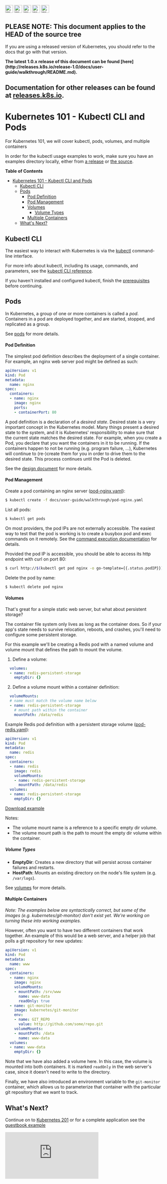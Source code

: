 <!-- BEGIN MUNGE: UNVERSIONED_WARNING -->

<!-- BEGIN STRIP_FOR_RELEASE -->

<img src="http://kubernetes.io/img/warning.png" alt="WARNING"
     width="25" height="25">
<img src="http://kubernetes.io/img/warning.png" alt="WARNING"
     width="25" height="25">
<img src="http://kubernetes.io/img/warning.png" alt="WARNING"
     width="25" height="25">
<img src="http://kubernetes.io/img/warning.png" alt="WARNING"
     width="25" height="25">
<img src="http://kubernetes.io/img/warning.png" alt="WARNING"
     width="25" height="25">

<h2>PLEASE NOTE: This document applies to the HEAD of the source tree</h2>

If you are using a released version of Kubernetes, you should
refer to the docs that go with that version.

<strong>
The latest 1.0.x release of this document can be found
[here](http://releases.k8s.io/release-1.0/docs/user-guide/walkthrough/README.md).

Documentation for other releases can be found at
[releases.k8s.io](http://releases.k8s.io).
</strong>
--

<!-- END STRIP_FOR_RELEASE -->

<!-- END MUNGE: UNVERSIONED_WARNING -->

# Kubernetes 101 - Kubectl CLI and Pods

For Kubernetes 101, we will cover kubectl, pods, volumes, and multiple containers

In order for the kubectl usage examples to work, make sure you have an examples directory locally, either from [a release](https://github.com/kubernetes/kubernetes/releases) or [the source](https://github.com/kubernetes/kubernetes).

**Table of Contents**
<!-- BEGIN MUNGE: GENERATED_TOC -->

- [Kubernetes 101 - Kubectl CLI and Pods](#kubernetes-101---kubectl-cli-and-pods)
  - [Kubectl CLI](#kubectl-cli)
  - [Pods](#pods)
      - [Pod Definition](#pod-definition)
      - [Pod Management](#pod-management)
      - [Volumes](#volumes)
        - [Volume Types](#volume-types)
      - [Multiple Containers](#multiple-containers)
  - [What's Next?](#whats-next)

<!-- END MUNGE: GENERATED_TOC -->

## Kubectl CLI

The easiest way to interact with Kubernetes is via the [kubectl](../kubectl/kubectl.md) command-line interface.

For more info about kubectl, including its usage, commands, and parameters, see the [kubectl CLI reference](../kubectl/kubectl.md).

If you haven't installed and configured kubectl, finish the [prerequisites](../prereqs.md) before continuing.

## Pods

In Kubernetes, a group of one or more containers is called a _pod_. Containers in a pod are deployed together, and are started, stopped, and replicated as a group.

See [pods](../../../docs/user-guide/pods.md) for more details.


#### Pod Definition

The simplest pod definition describes the deployment of a single container.  For example, an nginx web server pod might be defined as such:

```yaml
apiVersion: v1
kind: Pod
metadata:
  name: nginx
spec:
  containers:
  - name: nginx
    image: nginx
    ports:
    - containerPort: 80
```

A pod definition is a declaration of a _desired state_.  Desired state is a very important concept in the Kubernetes model.  Many things present a desired state to the system, and it is Kubernetes' responsibility to make sure that the current state matches the desired state.  For example, when you create a Pod, you declare that you want the containers in it to be running.  If the containers happen to not be running (e.g. program failure, ...), Kubernetes will continue to (re-)create them for you in order to drive them to the desired state. This process continues until the Pod is deleted.

See the [design document](../../design/README.md) for more details.


#### Pod Management

Create a pod containing an nginx server ([pod-nginx.yaml](pod-nginx.yaml)):

```sh
$ kubectl create -f docs/user-guide/walkthrough/pod-nginx.yaml
```

List all pods:

```sh
$ kubectl get pods
```

On most providers, the pod IPs are not externally accessible. The easiest way to test that the pod is working is to create a busybox pod and exec commands on it remotely. See the [command execution documentation](../kubectl/kubectl_exec.md) for details.

Provided the pod IP is accessible, you should be able to access its http endpoint with curl on port 80:

```sh
$ curl http://$(kubectl get pod nginx -o go-template={{.status.podIP}})
```

Delete the pod by name:

```sh
$ kubectl delete pod nginx
```


#### Volumes

That's great for a simple static web server, but what about persistent storage?

The container file system only lives as long as the container does. So if your app's state needs to survive relocation, reboots, and crashes, you'll need to configure some persistent storage.

For this example we'll be creating a Redis pod with a named volume and volume mount that defines the path to mount the volume.

1. Define a volume:

  ```yaml
    volumes:
    - name: redis-persistent-storage
      emptyDir: {}
  ```

2. Define a volume mount within a container definition:

  ```yaml
    volumeMounts:
    # name must match the volume name below
    - name: redis-persistent-storage
      # mount path within the container
      mountPath: /data/redis
  ```

Example Redis pod definition with a persistent storage volume ([pod-redis.yaml](pod-redis.yaml)):

<!-- BEGIN MUNGE: EXAMPLE pod-redis.yaml -->

```yaml
apiVersion: v1
kind: Pod
metadata:
  name: redis
spec:
  containers:
  - name: redis
    image: redis
    volumeMounts:
    - name: redis-persistent-storage
      mountPath: /data/redis
  volumes:
  - name: redis-persistent-storage
    emptyDir: {}
```

[Download example](pod-redis.yaml)
<!-- END MUNGE: EXAMPLE pod-redis.yaml -->

Notes:
- The volume mount name is a reference to a specific empty dir volume.
- The volume mount path is the path to mount the empty dir volume within the container.

##### Volume Types

- **EmptyDir**: Creates a new directory that will persist across container failures and restarts.
- **HostPath**: Mounts an existing directory on the node's file system (e.g. `/var/logs`).

See [volumes](../../../docs/user-guide/volumes.md) for more details.


#### Multiple Containers

_Note:
The examples below are syntactically correct, but some of the images (e.g. kubernetes/git-monitor) don't exist yet.  We're working on turning these into working examples._


However, often you want to have two different containers that work together.  An example of this would be a web server, and a helper job that polls a git repository for new updates:

```yaml
apiVersion: v1
kind: Pod
metadata:
  name: www
spec:
  containers:
  - name: nginx
    image: nginx
    volumeMounts:
    - mountPath: /srv/www
      name: www-data
      readOnly: true
  - name: git-monitor
    image: kubernetes/git-monitor
    env:
    - name: GIT_REPO
      value: http://github.com/some/repo.git
    volumeMounts:
    - mountPath: /data
      name: www-data
  volumes:
  - name: www-data
    emptyDir: {}
```

Note that we have also added a volume here.  In this case, the volume is mounted into both containers.  It is marked `readOnly` in the web server's case, since it doesn't need to write to the directory.

Finally, we have also introduced an environment variable to the `git-monitor` container, which allows us to parameterize that container with the particular git repository that we want to track.


## What's Next?

Continue on to [Kubernetes 201](k8s201.md) or
for a complete application see the [guestbook example](../../../examples/guestbook/README.md)


<!-- BEGIN MUNGE: GENERATED_ANALYTICS -->
[![Analytics](https://kubernetes-site.appspot.com/UA-36037335-10/GitHub/docs/user-guide/walkthrough/README.md?pixel)]()
<!-- END MUNGE: GENERATED_ANALYTICS -->
